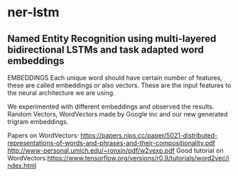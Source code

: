 # ner-lstm
Named Entity Recognition using multi-layered bidirectional LSTMs and task adapted word embeddings
---------------------------------------------------------------------------------------------------------------------------------
EMBEDDINGS
Each unique word should have certain number of features, these are called embeddings or also vectors. These are the input features to the neural architecture we are using.

We experimented with different embeddings and observed the results.
Random Vectors, WordVectors made by Google inc and our new generated trigram embeddings.

Papers on WordVectors:
https://papers.nips.cc/paper/5021-distributed-representations-of-words-and-phrases-and-their-compositionality.pdf
http://www-personal.umich.edu/~ronxin/pdf/w2vexp.pdf
Good tutorial on WordVectors:https://www.tensorflow.org/versions/r0.9/tutorials/word2vec/index.html
